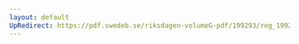 ```yaml
---
layout: default
UpRedirect: https://pdf.swedeb.se/riksdagen-volumeG-pdf/199293/reg_199293/reg_199293_0572.pdf
---
```

